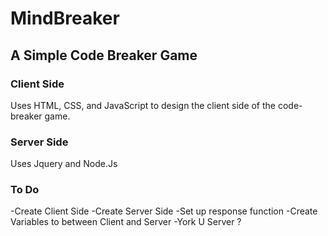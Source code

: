 # MindBreaker
## A Simple Code Breaker Game

### Client Side
Uses HTML, CSS, and JavaScript to design the client side of the code-breaker game.

### Server Side
Uses Jquery and Node.Js


### To Do
-Create Client Side
-Create Server Side
-Set up response function
-Create Variables to between Client and Server
-York U Server ?
